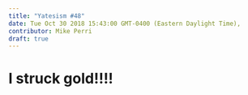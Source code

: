 ```yaml
---
title: "Yatesism #48"
date: Tue Oct 30 2018 15:43:00 GMT-0400 (Eastern Daylight Time),
contributor: Mike Perri
draft: true
---
```

# I struck gold!!!!
